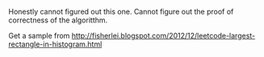 
Honestly cannot figured out this one.  Cannot figure out the proof of correctness of the algoritthm.  

Get a sample from http://fisherlei.blogspot.com/2012/12/leetcode-largest-rectangle-in-histogram.html    

